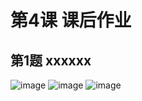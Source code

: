 # 第4课 课后作业

## 第1题 xxxxxx

![image](https://github.com/yehanlong/zkshanghai-workshop/assets/31584373/1d3960b7-c8e8-4636-95ee-d0bff79cb811)
![image](https://github.com/yehanlong/zkshanghai-workshop/assets/31584373/83c435ae-3437-4ce1-9ad9-7802995b57b9)
![image](https://github.com/yehanlong/zkshanghai-workshop/assets/31584373/84d107e6-1331-4364-89a8-a690065d34a8)
